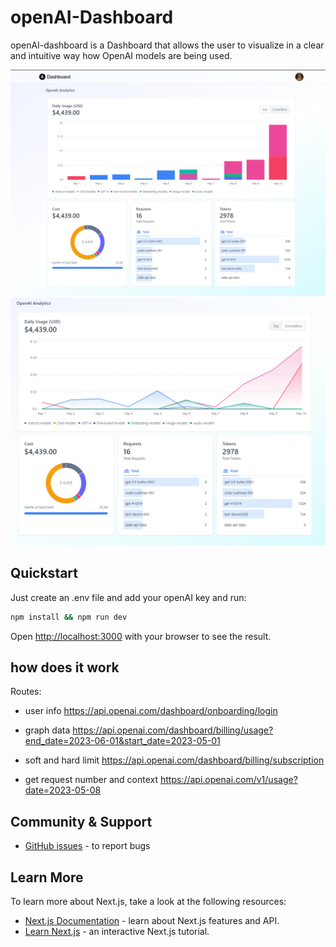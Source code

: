 
# openAI-Dashboard
openAI-dashboard is a Dashboard that allows the user to visualize in a clear and intuitive way how OpenAI models are being used.

![day](public/example1.png)
![cumulative](public/example2.png)


## Quickstart

Just create an .env file and add your openAI key and run:

```bash
npm install && npm run dev
```

Open [http://localhost:3000](http://localhost:3000) with your browser to see the result.

## how does it work
Routes:

- user info
https://api.openai.com/dashboard/onboarding/login

- graph data
https://api.openai.com/dashboard/billing/usage?end_date=2023-06-01&start_date=2023-05-01

- soft and hard limit
https://api.openai.com/dashboard/billing/subscription

- get request number and context 
https://api.openai.com/v1/usage?date=2023-05-08

## Community & Support

* [GitHub issues](https://github.com/Rayjay-8/openAI-dashboard/issues/new) - to report bugs

## Learn More

To learn more about Next.js, take a look at the following resources:

- [Next.js Documentation](https://nextjs.org/docs) - learn about Next.js features and API.
- [Learn Next.js](https://nextjs.org/learn) - an interactive Next.js tutorial.